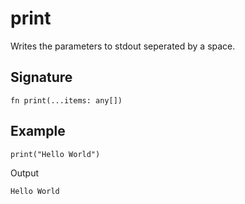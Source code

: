 # print

Writes the parameters to stdout seperated by a space.

## Signature

```nogscript
fn print(...items: any[])
```

## Example

```nogscript
print("Hello World")
```

Output

```
Hello World
```


